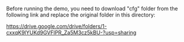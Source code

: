 Before running the demo, you need to download "cfg" folder from the following link and replace the original folder in this directory:

https://drive.google.com/drive/folders/1-cxxqK9lYUKd9GVFlPR_Za5M3cz5kBU-?usp=sharing





